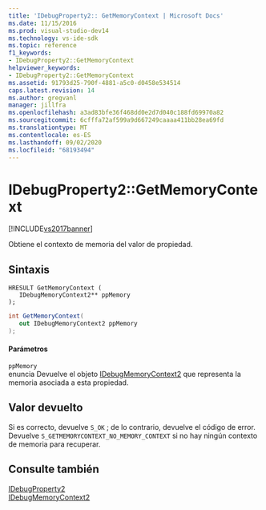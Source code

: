 ```yaml
---
title: 'IDebugProperty2:: GetMemoryContext | Microsoft Docs'
ms.date: 11/15/2016
ms.prod: visual-studio-dev14
ms.technology: vs-ide-sdk
ms.topic: reference
f1_keywords:
- IDebugProperty2::GetMemoryContext
helpviewer_keywords:
- IDebugProperty2::GetMemoryContext
ms.assetid: 91793d25-790f-4881-a5c0-d0458e534514
caps.latest.revision: 14
ms.author: gregvanl
manager: jillfra
ms.openlocfilehash: a3ad83bfe36f468dd0e2d7d040c188fd69970a82
ms.sourcegitcommit: 6cfffa72af599a9d667249caaaa411bb28ea69fd
ms.translationtype: MT
ms.contentlocale: es-ES
ms.lasthandoff: 09/02/2020
ms.locfileid: "68193494"
---
```

# <a name="idebugproperty2getmemorycontext"></a>IDebugProperty2::GetMemoryContext
[!INCLUDE[vs2017banner](../../../includes/vs2017banner.md)]

Obtiene el contexto de memoria del valor de propiedad.  
  
## <a name="syntax"></a>Sintaxis  
  
```cpp#  
HRESULT GetMemoryContext (   
   IDebugMemoryContext2** ppMemory  
);  
```  
  
```csharp  
int GetMemoryContext(  
   out IDebugMemoryContext2 ppMemory  
);  
```  
  
#### <a name="parameters"></a>Parámetros  
 `ppMemory`  
 enuncia Devuelve el objeto [IDebugMemoryContext2](../../../extensibility/debugger/reference/idebugmemorycontext2.md) que representa la memoria asociada a esta propiedad.  
  
## <a name="return-value"></a>Valor devuelto  
 Si es correcto, devuelve `S_OK` ; de lo contrario, devuelve el código de error. Devuelve `S_GETMEMORYCONTEXT_NO_MEMORY_CONTEXT` si no hay ningún contexto de memoria para recuperar.  
  
## <a name="see-also"></a>Consulte también  
 [IDebugProperty2](../../../extensibility/debugger/reference/idebugproperty2.md)   
 [IDebugMemoryContext2](../../../extensibility/debugger/reference/idebugmemorycontext2.md)
